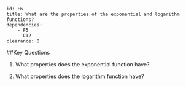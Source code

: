 ````
id: F6
title: What are the properties of the exponential and logarithm functions?
dependencies:
    - F5
    - C12
clearance: 0
````
##Key Questions

1. What properties does the exponential function have?

1. What properties does the logarithm function have?

